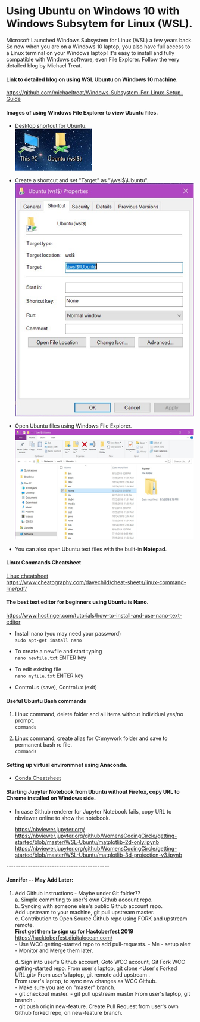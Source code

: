 # Using Ubuntu on Windows 10 with Windows Subsytem for Linux (WSL).  

Microsoft Launched Windows Subsystem for Linux (WSL) a few years back. 
So now when you are on a Windows 10 laptop, you also have full access to a Linux terminal on your Windows laptop! 
It's easy to install and fully compatible with Windows software, even File Explorer.  Follow the very detailed blog by Michael Treat.

#### Link to detailed blog on using WSL Ubuntu on Windows 10 machine.  

https://github.com/michaeltreat/Windows-Subsystem-For-Linux-Setup-Guide  

  
#### Images of using Windows File Explorer to view Ubuntu files.  

 - Desktop shortcut for Ubuntu.  
   ![shortcuts](img-shortcut.jpg)  

     
 - Create a shortcut and set "Target" as "\\\wsl$\Ubuntu".  
   ![Shortcut Properties view](img-shortcut-properties.jpg)  

   
 - Open Ubuntu files using Windows File Explorer.   
   ![Ubuntu folder in File Explorer](img-file-explorer.jpg)    

   
 - You can also open Ubuntu text files with the built-in **Notepad**.  

#### Linux Commands Cheatsheet  

[Linux cheatsheet](davechild_linux-command-line.pdf)  
https://www.cheatography.com/davechild/cheat-sheets/linux-command-line/pdf/  

#### The best text editor for beginners using Ubuntu is Nano.  

https://www.hostinger.com/tutorials/how-to-install-and-use-nano-text-editor  

 - Install nano (you may need your password)   
   ```sudo apt-get install nano ```  
   
 - To create a newfile and start typing   
   ```nano newfile.txt``` ENTER key  

 - To edit existing file   
   ```nano myfile.txt``` ENTER key   
 
 - Control+s (save), Control+x (exit)  

#### Useful Ubuntu Bash commands  

 1. Linux command, delete folder and all items without individual yes/no prompt.  
    `commands`
 
 1. Linux command, create alias for C:\mywork folder and save to permanent bash rc file.  
    `commands`

#### Setting up virtual environmnet using Anaconda. 
 - [Conda Cheatsheet](conda-cheatsheet.pdf)

#### Starting Jupyter Notebook from Ubuntu without Firefox, copy URL to Chrome installed on Windows side.  

 * In case Github renderer for Jupyter Notebook fails, copy URL to nbviewer online to show the notebook.  
 
    https://nbviewer.jupyter.org/  
    https://nbviewer.jupyter.org/github/WomensCodingCircle/getting-started/blob/master/WSL-Ubuntu/matplotlib-2d-only.ipynb  
    https://nbviewer.jupyter.org/github/WomensCodingCircle/getting-started/blob/master/WSL-Ubuntu/matplotlib-3d-projection-v3.ipynb  
   

\-------------------------------------------  

#### Jennifer -- May Add Later:  
 
 1. Add Github instructions - Maybe under Git folder??  
    a. Simple commiting to user's own Github account repo.  
    b. Syncing with someone else's public Github account repo.  
       Add upstream to your machine, git pull upstream master.   
    c. Contribution to Open Source Github repo using FORK and upstream remote.  
       **First get them to sign up for Hactoberfest 2019**
       https://hacktoberfest.digitalocean.com/  
        - Use WCC getting-started repo to add pull-requests. 
        - Me - setup alert - Monitor and Merge them later.  
        
    d. Sign into user's Github account, Goto WCC account, Git Fork WCC getting-started repo.
       From user's laptop, git clone <User's Forked URL.git>
       From user's laptop, git remote add upstream <WCC getting-started repo.git>.  
       From user's laptop, to sync new changes as WCC Github.  
        - Make sure you are on "master" branch.  
        -  git checkout master. 
        -  git pull upstream master
       From user's laptop, git branch <new-feature>.  
        - git push origin new-feature. 
       Create Pull Request from user's own Github forked repo, on new-feature branch.  
 

    
